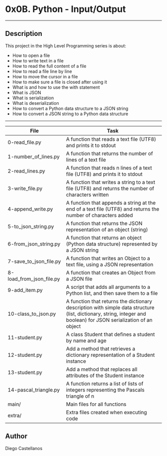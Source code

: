 # 0x0B. Python - Input/Output
---
## Description

This project in the High Level Programming series is about:
* How to open a file
* How to write text in a file
* How to read the full content of a file
* How to read a file line by line
* How to move the cursor in a file
* How to make sure a file is closed after using it
* What is and how to use the with statement
* What is JSON
* What is serialization
* What is deserialization
* How to convert a Python data structure to a JSON string
* How to convert a JSON string to a Python data structure

---
File|Task
---|---
0-read_file.py | A function that reads a text file (UTF8) and prints it to stdout
1-number_of_lines.py | A function that returns the number of lines of a text file
2-read_lines.py | A function that reads n lines of a text file (UTF8) and prints it to stdout
3-write_file.py | A function that writes a string to a text file (UTF8) and returns the number of characters written
4-append_write.py | A function that appends a string at the end of a text file (UTF8) and returns the number of characters added
5-to_json_string.py | A function that returns the JSON representation of an object (string)
6-from_json_string.py | A function that returns an object (Python data structure) represented by a JSON string
7-save_to_json_file.py | A function that writes an Object to a text file, using a JSON representation
8-load_from_json_file.py | A function that creates an Object from a JSON file
9-add_item.py | A script that adds all arguments to a Python list, and then save them to a file
10-class_to_json.py | A function that returns the dictionary description with simple data structure (list, dictionary, string, integer and boolean) for JSON serialization of an object
11-student.py | A class Student that defines a student by name and age
12-student.py | Add a method that retrieves a dictionary representation of a Student instance
13-student.py | Add a method that replaces all attributes of the Student instance
14-pascal_triangle.py | A function returns a list of lists of integers representing the Pascals triangle of n
main/ | Main files for all functions
extra/ | Extra files created when executing code


## Author
Diego Castellanos
